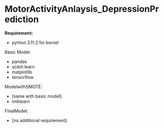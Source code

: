 # MotorActivityAnlaysis_DepressionPrediction

**Requirement:**
- pyhton 3.11.2 for kernel

Basic Model:
- pandas
- scikit-learn
- matplotlib
- tensorflow

ModelwithSMOTE:
- [same with basic model]
- imblearn

FinalModel:
- [no additional requirement]
